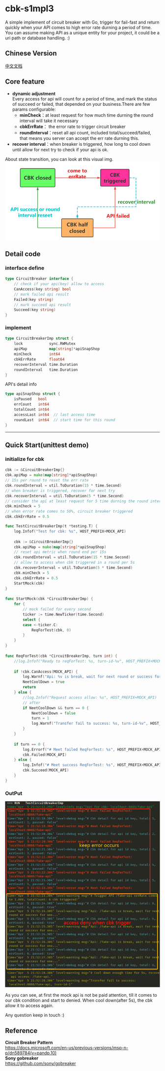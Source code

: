 # cbk-s1mpl3
A simple implement of circuit breaker with Go, trigger for fail-fast and return quickly when your API comes to high error rate durning a period of time.
You can assume making API as a unique entity for your project, it could be a uri path or database handling. :)

## Chinese Version 
[中文文档](README-CH.md)

## Core feature
- **dynamic adjustment**  
Every access for api will count for a period of time, and mark the status of succeed or failed, that depended on your business.There are few params configurable:
  - **minCheck**：at least request for how much time durning the round interval will take it necessary
  - **cbkErrRate**： the error rate to trigger circuit breaker
  - **roundInterval**：reset all api count, included total/succeed/failed, that means you server can accept the err rate durning this.
- **recover interval**：when breaker is triggered, how long to cool down until allow for next try to check if your api is ok.  

About state transition, you can look at this visual img.
![cbk-status-trans](img/cbk-state-en.png)

## Detail code
### interface define
```go
type CircuitBreaker interface {
    // check if your api(key) allow to access
    CanAccess(key string) bool
    // mark failed api result
    Failed(key string)
    // mark succeed api result
    Succeed(key string)
}
```
### implement
```go
type CircuitBreakerImp struct {
    lock            sync.RWMutex
    apiMap          map[string]*apiSnapShop 
    minCheck        int64                   
    cbkErrRate      float64                 
    recoverInterval time.Duration           
    roundInterval   time.Duration           
}
```
API's detail info
```go
type apiSnapShop struct {
    isPaused   bool  
    errCount   int64 
    totalCount int64 
    accessLast int64  // last access time
    roundLast  int64  // start time for this round 
}
```
----

## Quick Start(unittest demo) 

### initialize for cbk
```go
cbk := &CircuitBreakerImp{}
cbk.apiMap = make(map[string]*apiSnapShop)
// 15s per round to reset the err rate
cbk.roundInterval = util.ToDuration(15 * time.Second)
// when breaker is triggered, recover for next try
cbk.recoverInterval = util.ToDuration(5 * time.Second)
// consider the api at least request for 5 time durning the round interval
cbk.minCheck = 5
// when error rate comes to 50%, circuit breaker triggered
cbk.cbkErrRate = 0.5
```

```go
func TestCircuitBreakerImp(t *testing.T) {
	log.Infof("Test for cbk: %s", HOST_PREFIX+MOCK_API)

	cbk := &CircuitBreakerImp{}
	cbk.apiMap = make(map[string]*apiSnapShop)
	// reset api metric when round end per 15s
	cbk.roundInterval = util.ToDuration(15 * time.Second)
	// allow to access when cbk triggered in a round per 5s
	cbk.recoverInterval = util.ToDuration(5 * time.Second)
	cbk.minCheck = 5
	cbk.cbkErrRate = 0.5
	StartMock(cbk)
}

func StartMock(cbk *CircuitBreakerImp) {
	for {
		// mock failed for every second
		ticker := time.NewTicker(time.Second)
		select {
		case <-ticker.C:
			ReqForTest(cbk, 0)
		}
	}
}

func ReqForTest(cbk *CircuitBreakerImp, turn int) {
	//log.Infof("Ready to reqForTest: %s, turn-id-%v", HOST_PREFIX+MOCK_API, turn)

	if !cbk.CanAccess(MOCK_API) {
		log.Warnf("Api: %v is break, wait for next round or success for one...", MOCK_API)
		NeetCoolDown = true
		return
	} else {
		//log.Infof("Request access allow: %s", HOST_PREFIX+MOCK_API)
		// after
		if NeetCoolDown && turn == 0 {
			NeetCoolDown = false
			turn = 1
			log.Warnf("Transfer fail to success: %s, turn-id-%v", HOST_PREFIX+MOCK_API, turn)
		}
	}

	if turn == 0 {
		log.Errorf("# Meet failed ReqForTest: %s", HOST_PREFIX+MOCK_API)
		cbk.Failed(MOCK_API)
	} else {
		log.Infof("# Meet success ReqForTest: %s", HOST_PREFIX+MOCK_API)
		cbk.Succeed(MOCK_API)
	}
}
```

### OutPut
![cbk-status-trans](img/cbk-demo.png)

As you can see, at first the mock api is not be paid attention, till it comes to our cbk condition and start to denied. When cool down(after 5s), the cbk allow it to access again.

Any question keep in touch :)

## Reference
**Circuit Breaker Pattern**  
https://docs.microsoft.com/en-us/previous-versions/msp-n-p/dn589784(v=pandp.10)  
**Sony gobreaker**  
https://github.com/sony/gobreaker  
